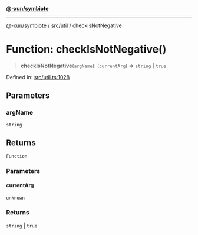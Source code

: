 [**@-xun/symbiote**](../../../README.md)

***

[@-xun/symbiote](../../../README.md) / [src/util](../README.md) / checkIsNotNegative

# Function: checkIsNotNegative()

> **checkIsNotNegative**(`argName`): (`currentArg`) => `string` \| `true`

Defined in: [src/util.ts:1028](https://github.com/Xunnamius/symbiote/blob/7f1f7a2772751006b2f87a140f0b00c116f4412c/src/util.ts#L1028)

## Parameters

### argName

`string`

## Returns

`Function`

### Parameters

#### currentArg

`unknown`

### Returns

`string` \| `true`
